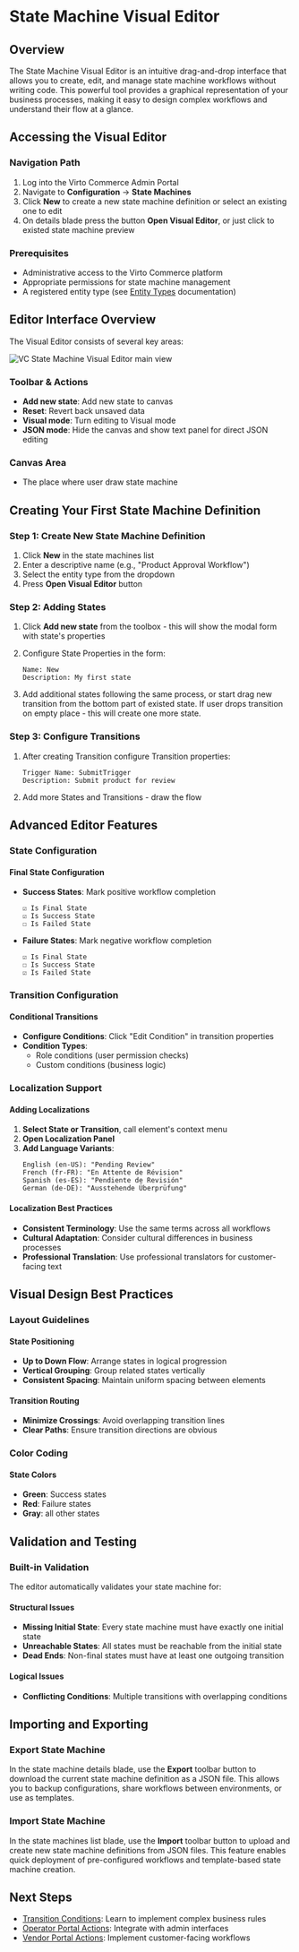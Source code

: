 # State Machine Visual Editor

## Overview

The State Machine Visual Editor is an intuitive drag-and-drop interface that allows you to create, edit, and manage state machine workflows without writing code. This powerful tool provides a graphical representation of your business processes, making it easy to design complex workflows and understand their flow at a glance.

## Accessing the Visual Editor

### Navigation Path
1. Log into the Virto Commerce Admin Portal
2. Navigate to **Configuration** → **State Machines**
3. Click **New** to create a new state machine definition or select an existing one to edit
4. On details blade press the button **Open Visual Editor**, or just click to existed state machine preview

### Prerequisites
- Administrative access to the Virto Commerce platform
- Appropriate permissions for state machine management
- A registered entity type (see [Entity Types](03-entity-types.md) documentation)

## Editor Interface Overview

The Visual Editor consists of several key areas:

![VC State Machine Visual Editor main view](media/01-state-machine-visual-editor-main.png)

### Toolbar & Actions
- **Add new state**: Add new state to canvas
- **Reset**: Revert back unsaved data
- **Visual mode**: Turn editing to Visual mode
- **JSON mode**: Hide the canvas and show text panel for direct JSON editing

### Canvas Area
- The place where user draw state machine

## Creating Your First State Machine Definition

### Step 1: Create New State Machine Definition

1. Click **New** in the state machines list
2. Enter a descriptive name (e.g., "Product Approval Workflow")
3. Select the entity type from the dropdown
4. Press **Open Visual Editor** button

### Step 2: Adding States

1. Click **Add new state** from the toolbox - this will show the modal form with state's properties
2. Configure State Properties in the form:

   ```
   Name: New
   Description: My first state
   ```

3. Add additional states following the same process, or start drag new transition from the bottom part of existed state. If user drops transition on empty place - this will create one more state.

### Step 3: Configure Transitions

1. After creating Transition configure Transition properties:

   ```
   Trigger Name: SubmitTrigger
   Description: Submit product for review
   ```

2. Add more States and Transitions - draw the flow

## Advanced Editor Features

### State Configuration

#### Final State Configuration
- **Success States**: Mark positive workflow completion
  ```
  ☑ Is Final State
  ☑ Is Success State
  ☐ Is Failed State
  ```
- **Failure States**: Mark negative workflow completion
  ```
  ☑ Is Final State
  ☐ Is Success State
  ☑ Is Failed State
  ```

### Transition Configuration

#### Conditional Transitions
- **Configure Conditions**: Click "Edit Condition" in transition properties
- **Condition Types**:
  - Role conditions (user permission checks)
  - Custom conditions (business logic)

### Localization Support

#### Adding Localizations
1. **Select State or Transition**, call element's context menu
2. **Open Localization Panel**
3. **Add Language Variants**:
   ```
   English (en-US): "Pending Review"
   French (fr-FR): "En Attente de Révision"
   Spanish (es-ES): "Pendiente de Revisión"
   German (de-DE): "Ausstehende Überprüfung"
   ```

#### Localization Best Practices
- **Consistent Terminology**: Use the same terms across all workflows
- **Cultural Adaptation**: Consider cultural differences in business processes
- **Professional Translation**: Use professional translators for customer-facing text

## Visual Design Best Practices

### Layout Guidelines

#### State Positioning
- **Up to Down Flow**: Arrange states in logical progression
- **Vertical Grouping**: Group related states vertically
- **Consistent Spacing**: Maintain uniform spacing between elements

#### Transition Routing
- **Minimize Crossings**: Avoid overlapping transition lines
- **Clear Paths**: Ensure transition directions are obvious

### Color Coding

#### State Colors
- **Green**: Success states
- **Red**: Failure states
- **Gray**: all other states

## Validation and Testing

### Built-in Validation

The editor automatically validates your state machine for:

#### Structural Issues
- **Missing Initial State**: Every state machine must have exactly one initial state
- **Unreachable States**: All states must be reachable from the initial state
- **Dead Ends**: Non-final states must have at least one outgoing transition

#### Logical Issues
- **Conflicting Conditions**: Multiple transitions with overlapping conditions

## Importing and Exporting

### Export State Machine
In the state machine details blade, use the **Export** toolbar button to download the current state machine definition as a JSON file. This allows you to backup configurations, share workflows between environments, or use as templates.

### Import State Machine
In the state machines list blade, use the **Import** toolbar button to upload and create new state machine definitions from JSON files. This feature enables quick deployment of pre-configured workflows and template-based state machine creation.

## Next Steps

- [Transition Conditions](05-transition-conditions.md): Learn to implement complex business rules
- [Operator Portal Actions](06-operator-portal-actions.md): Integrate with admin interfaces
- [Vendor Portal Actions](07-vendor-portal-actions.md): Implement customer-facing workflows

